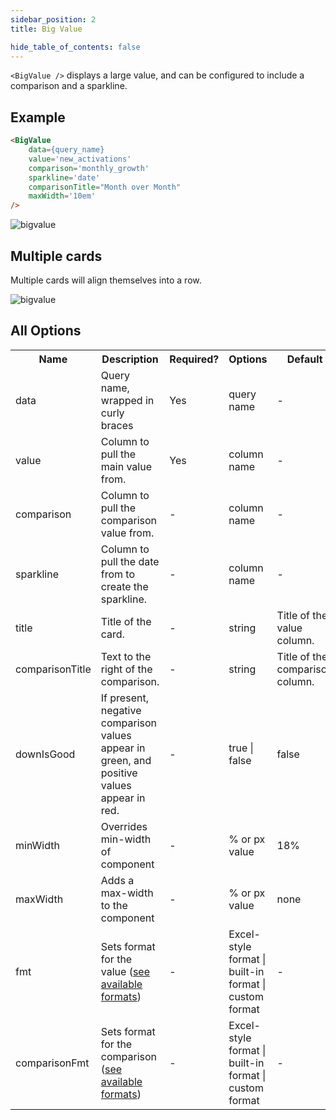 ```yaml
---
sidebar_position: 2
title: Big Value

hide_table_of_contents: false
---
```


`<BigValue />` displays a large value, and can be configured to include a comparison and a sparkline.

## Example

```markdown
<BigValue 
    data={query_name} 
    value='new_activations' 
    comparison='monthly_growth' 
    sparkline='date'
    comparisonTitle="Month over Month"
    maxWidth='10em'
/>
```

![bigvalue](/img/bigvalueexample.png)

## Multiple cards

Multiple cards will align themselves into a row.

![bigvalue](/img/bigvaluerow.png)

## All Options

<table>						 
    <tr>	
        <th class='tleft'>Name</th>	
        <th class='tleft'>Description</th>	
        <th>Required?</th>	
        <th>Options</th>	
        <th>Default</th>	
    </tr>
    <tr>	
        <td>data</td>	
        <td>Query name, wrapped in curly braces</td>	
        <td class='tcenter'>Yes</td>	
        <td class='tcenter'>query name</td>	
        <td class='tcenter'>-</td>	
    </tr>
    <tr>	
        <td>value</td>	
        <td>Column to pull the main value from.</td>	
        <td class='tcenter'>Yes</td>	
        <td class='tcenter'>column name</td>	
        <td class='tcenter'>-</td>
    </tr>
    <tr>	
        <td>comparison</td>	
        <td>Column to pull the comparison value from.</td>	
        <td class='tcenter'>-</td>	
        <td class='tcenter'>column name</td>	
        <td class='tcenter'>-</td>
    </tr>
    <tr>	
        <td>sparkline</td>	
        <td>Column to pull the date from to create the sparkline.</td>	
        <td class='tcenter'>-</td>	
        <td class='tcenter'>column name</td>	
        <td class='tcenter'>-</td>
    </tr>
    <tr>	
        <td>title</td>	
        <td>Title of the card.</td>	
        <td class='tcenter'>-</td>	
        <td class='tcenter'>string</td>	
        <td class='tcenter'>Title of the value column.</td>
    </tr>
    <tr>	
        <td>comparisonTitle</td>	
        <td>Text to the right of the comparison.</td>	
        <td class='tcenter'>-</td>	
        <td class='tcenter'>string</td>	
        <td class='tcenter'>Title of the comparison column.</td>
    </tr>
    <tr>	
        <td>downIsGood</td>	
        <td>If present, negative comparison values appear in green, and positive values appear in red.</td>	
        <td class='tcenter'>-</td>	
        <td class='tcenter'>true | false</td>
        <td class='tcenter'>false</td>
    </tr>
    <tr>	
        <td>minWidth</td>	
        <td>Overrides min-width of component</td>	
        <td class='tcenter'>-</td>	
        <td class='tcenter'>% or px value</td>	
        <td class='tcenter'>18%</td>
    </tr>
    <tr>	
        <td>maxWidth</td>	
        <td>Adds a max-width to the component</td>	
        <td class='tcenter'>-</td>	
        <td class='tcenter'>% or px value</td>	
        <td class='tcenter'>none</td>
    </tr>
    <tr>	
        <td>fmt</td>	
        <td>Sets format for the value (<a href='/core-concepts/formatting'>see available formats</a>)</td>	
        <td class='tcenter'>-</td>	
        <td class='tcenter'>Excel-style format | built-in format | custom format</td>	
        <td class='tcenter'>-</td>
    </tr>
    <tr>	
        <td>comparisonFmt</td>	
        <td>Sets format for the comparison (<a href='/core-concepts/formatting'>see available formats</a>)</td>	
        <td class='tcenter'>-</td>	
        <td class='tcenter'>Excel-style format | built-in format | custom format</td>	
        <td class='tcenter'>-</td>
    </tr>
</table>
